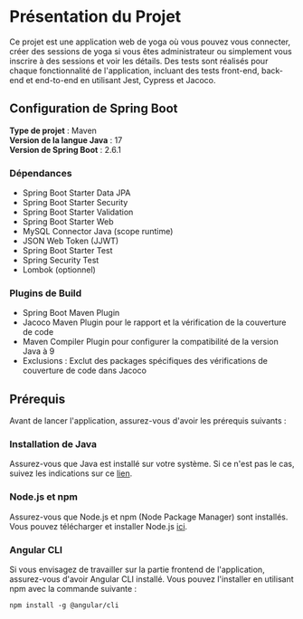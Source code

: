 # Présentation du Projet

Ce projet est une application web de yoga où vous pouvez vous connecter, créer des sessions de yoga si vous êtes administrateur ou simplement vous inscrire à des sessions et voir les détails. Des tests sont réalisés pour chaque fonctionnalité de l'application, incluant des tests front-end, back-end et end-to-end en utilisant Jest, Cypress et Jacoco.

## Configuration de Spring Boot

**Type de projet** : Maven  
**Version de la langue Java** : 17  
**Version de Spring Boot** : 2.6.1

### Dépendances

- Spring Boot Starter Data JPA
- Spring Boot Starter Security
- Spring Boot Starter Validation
- Spring Boot Starter Web
- MySQL Connector Java (scope runtime)
- JSON Web Token (JJWT)
- Spring Boot Starter Test
- Spring Security Test
- Lombok (optionnel)

### Plugins de Build

- Spring Boot Maven Plugin
- Jacoco Maven Plugin pour le rapport et la vérification de la couverture de code
- Maven Compiler Plugin pour configurer la compatibilité de la version Java à 9
- Exclusions : Exclut des packages spécifiques des vérifications de couverture de code dans Jacoco

## Prérequis

Avant de lancer l'application, assurez-vous d'avoir les prérequis suivants :

### Installation de Java

Assurez-vous que Java est installé sur votre système. Si ce n'est pas le cas, suivez les indications sur ce [lien](https://www.java.com/fr/download/manual.jsp).

### Node.js et npm

Assurez-vous que Node.js et npm (Node Package Manager) sont installés. Vous pouvez télécharger et installer Node.js [ici](https://nodejs.org/en).

### Angular CLI

Si vous envisagez de travailler sur la partie frontend de l'application, assurez-vous d'avoir Angular CLI installé. Vous pouvez l'installer en utilisant npm avec la commande suivante :

```
npm install -g @angular/cli
```

